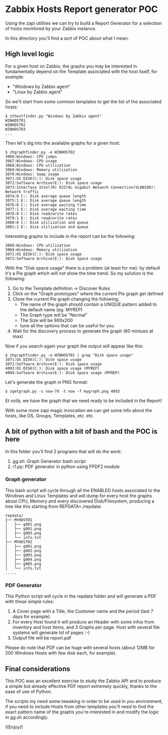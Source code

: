# Zabbix Hosts Report generator POC

Using the zapi utilities we can try to build a Report Generator for a selection 
of hosts monitored by your Zabbix instance.

In this directory you'll find a sort of POC about what I mean.

## High level logic
For a given host on Zabbix, the graphs you may be interested in fundamentally depend on the Template associated with the host itself, for example:

- "Windows by Zabbix agent"
- "Linux by Zabbix agent"

So we'll start from some common templates to get the list of the associated hosts:

```
$ zthostfinder.py "Windows by Zabbix agent"
WINHOST01
WINHOST02
WINHOST03
...
```

Then let's dig into the available graphs for a given host:

```
$ zhgraphfinder.py -e WINHOST02
3066:Windows: CPU jumps
3067:Windows: CPU usage
3068:Windows: CPU utilization
3069:Windows: Memory utilization
3070:Windows: Swap usage
3071:OS DISK(C:): Disk space usage
3072:Software Archive(E:): Disk space usage
3073:Interface Intel(R) 82574L Gigabit Network Connection(VLAN100): Network traffic
3074:0 C:: Disk average queue length
3075:1 E:: Disk average queue length
3076:0 C:: Disk average waiting time
3077:1 E:: Disk average waiting time
3078:0 C:: Disk read/write rates
3079:1 E:: Disk read/write rates
3080:0 C:: Disk utilization and queue
3081:1 E:: Disk utilization and queue
```

Interesting graphs to include in the report can be the following:
```
3068:Windows: CPU utilization
3069:Windows: Memory utilization
3071:OS DISK(C:): Disk space usage
3072:Software Archive(E:): Disk space usage
```

With the "Disk space usage" there is a problem (at least for me): by default it's a Pie graph which will not show
the time trend. So my solution is the following:
1. Go to the Template definition -> Discover Rules
2. Click on the "Graph prototypes" where the current Pie graph get defined
3. Clone the current Pie graph changing the following:
    - The name of the graph should contain a UNIQUE pattern added to the default name (eg. MYREP)
    - The Graph type will be "Normal"
    - The Size will be 900x200
    - tune all the options that can be useful for you
4. Wait for the discovery process to generate the graph (60 mintues at max)

Now if you search again your graph the output will appear like this:

```
$ zhgraphfinder.py -e WINHOST02 | grep "Disk space usage"
3071:OS DISK(C:): Disk space usage
3072:Software Archive(E:): Disk space usage
4093:OS DISK(C:): Disk space usage (MYREP)
4094:Software Archive(E:): Disk space usage (MYREP)
```

Let's generate the graph in PNG format:

```
$ zgetgraph.py -s now-7d -t now -f mygraph.png 4093
```

Et voilà, we have the graph that we need ready to be included in the Report!

With some more zapi magic invocation we can get some info about the hosts, like OS, Groups, Templates, etc. etc.

## A bit of python with a bit of bash and the POC is here
In this folder you'll find 2 programs that will do the work:
1. gg.sh: Graph Generator bash script
2. r1.py: PDF generator in python using FPDF2 module

### Graph generator
This bash script will cycle through all the ENABLED hosts associated to the Windows and Linux Templates and will dump for every host the graphs about CPU, Memory and every discovered Disk/Filesystem, producing a tree like this starting from REPDATA=./repdata:
```
repdata/
├── MYHOST01
│   ├── g001.png
│   ├── g002.png
│   ├── g003.png
│   └── info.txt
├── MYHOST02
│   ├── g001.png
│   ├── g002.png
│   ├── g003.png
│   ├── g004.png
│   ├── g005.png
│   └── info.txt
.....
```

### PDF Generator
This Python script will cycle in the repdata folder and will generate a PDF with these simple rules:
1. A Cover page with a Title, the Customer name and the period (last 7 days for example)
2. For every Host found it will produce an Header with some infos from inventory and host items, and 3 Graphs per page. Host with several file systems will generate lot of pages :-)
3. Outpuf file will be report.pdf

Please do note that PDF can be huge with several hosts (about 12MB for 200 Windows Hosts with few disk each, for example).

## Final considerations
This POC was an excellent exercise to study the Zabbix API and to produce a simple but already effective PDF report extremely quickly, thanks to the ease of use of Python.

The scripts my need some tweaking in order to be used in you environment, if you need to include Hosts from other templates you'll need to find the exact pattern name of the graphs you're interested in and modify the logic in gg.sh accordingly.

((Enjoy))





